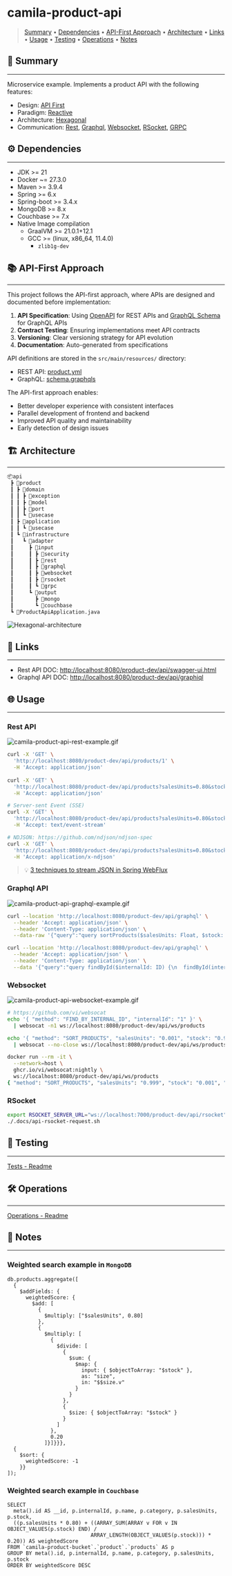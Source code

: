 # camila-product-api

> [Summary](#-summary)
  • [Dependencies](#-dependencies)
  • [API-First Approach](#-api-first-approach)
  • [Architecture](#-architecture)
  • [Links](#-links)
  • [Usage](#-usage)
  • [Testing](#-testing)
  • [Operations](#-operations)
  • [Notes](#-notes)

## 📜 Summary

---

Microservice example. Implements a product API with the following features:

- Design: [API First](https://www.postman.com/api-first/)
- Paradigm: [Reactive](https://projectreactor.io/learn)
- Architecture: [Hexagonal](https://alistair.cockburn.us/hexagonal-architecture/)
- Communication: [Rest](https://en.wikipedia.org/wiki/REST), [Graphql](https://graphql.org/), [Websocket](https://en.wikipedia.org/wiki/WebSocket), [RSocket](https://rsocket.io/), [GRPC](https://grpc.io/docs/what-is-grpc/core-concepts/)


## ⚙️ Dependencies

---

* JDK >= 21
* Docker ~= 27.3.0
* Maven >= 3.9.4
* Spring >= 6.x
* Spring-boot >= 3.4.x
* MongoDB >= 8.x
* Couchbase >= 7.x
* Native Image compilation
  * GraalVM >= 21.0.1+12.1
  * GCC >= (linux, x86_64, 11.4.0)
    * `zlib1g-dev`

## 📚 API-First Approach

---

This project follows the API-first approach, where APIs are designed and documented before
implementation:

1. **API Specification**: Using [OpenAPI](https://www.openapis.org/) for REST APIs
   and [GraphQL Schema](https://graphql.org/learn/schema/) for GraphQL APIs
2. **Contract Testing**: Ensuring implementations meet API contracts
3. **Versioning**: Clear versioning strategy for API evolution
4. **Documentation**: Auto-generated from specifications

API definitions are stored in the `src/main/resources/` directory:

- REST API: [product.yml](src/main/resources/api/product.yml)
- GraphQL: [schema.graphqls](src/main/resources/graphql/schema.graphqls)

The API-first approach enables:

- Better developer experience with consistent interfaces
- Parallel development of frontend and backend
- Improved API quality and maintainability
- Early detection of design issues

## 🏗️ Architecture

---

```txt
📦api
 ┣ 📂product
 ┃ ┣ 📂domain
 ┃ ┃ ┣ 📂exception
 ┃ ┃ ┣ 📂model
 ┃ ┃ ┣ 📂port
 ┃ ┃ ┗ 📂usecase
 ┃ ┣ 📂application
 ┃ ┃ ┗ 📂usecase
 ┃ ┗ 📂infrastructure
 ┃   ┗ 📂adapter
 ┃     ┣ 📂input
 ┃     ┃ ┣ 📂security
 ┃     ┃ ┣ 📂rest
 ┃     ┃ ┣ 📂graphql
 ┃     ┃ ┣ 📂websocket
 ┃     ┃ ┣ 📂rsocket
 ┃     ┃ ┗ 📂grpc
 ┃     ┗ 📂output
 ┃       ┣ 📂mongo
 ┃       ┗ 📂couchbase
 ┗ 📜ProductApiApplication.java
```

![Hexagonal-architecture](.docs/architecture/camila-product-api-architecture-v1.svg "Hexagonal Diagram")

## 🔗 Links

---

* Rest API DOC: <http://localhost:8080/product-dev/api/swagger-ui.html>
* Graphql API DOC: <http://localhost:8080/product-dev/api/graphiql>

## 🌐 Usage

---

### Rest API

![camila-product-api-rest-example.gif](.docs/examples/camila-product-api-rest-example.gif)

```bash
curl -X 'GET' \
  'http://localhost:8080/product-dev/api/products/1' \
  -H 'Accept: application/json'
  
curl -X 'GET' \
  'http://localhost:8080/product-dev/api/products?salesUnits=0.80&stock=0.20&page=0&size=20' \
  -H 'Accept: application/json'

# Server-sent Event (SSE)
curl -X 'GET' \
  'http://localhost:8080/product-dev/api/products?salesUnits=0.80&stock=0.20&page=0&size=20' \
  -H 'Accept: text/event-stream'

# NDJSON: https://github.com/ndjson/ndjson-spec
curl -X 'GET' \
  'http://localhost:8080/product-dev/api/products?salesUnits=0.80&stock=0.20&page=0&size=20' \
  -H 'Accept: application/x-ndjson'
```

> 💡 [3 techniques to stream JSON in Spring WebFlux](https://nurkiewicz.com/2021/08/error-handling-in-json-streaming-with-webflux.html)

### Graphql API

![camila-product-api-graphql-example.gif](.docs/examples/camila-product-api-graphql-example.gif)

```bash
curl --location 'http://localhost:8080/product-dev/api/graphql' \
  --header 'Accept: application/json' \
  --header 'Content-Type: application/json' \
  --data-raw '{"query":"query sortProducts($salesUnits: Float, $stock: Float, $page: Int, $size: Int, $withDetails: Boolean!) {\n    sortProducts(salesUnits: $salesUnits, stock: $stock, page: $page, size: $size) {\n        id @include(if: $withDetails)\n        internalId @include(if: $withDetails)\n        category @include(if: $withDetails)\n        name\n        salesUnits\n        stock\n    }\n}\n","variables":{"salesUnits":0.001,"stock":0.999,"page":0,"size":2,"withDetails":false}}'

curl --location 'http://localhost:8080/product-dev/api/graphql' \
  --header 'Accept: application/json' \
  --header 'Content-Type: application/json' \
  --data '{"query":"query findById($internalId: ID) {\n  findById(internalId: $internalId) {\n    id, internalId, category, name, salesUnits, stock\n  }\n}\n","variables":{"internalId":"1"}}'
```

### Websocket

![camila-product-api-websocket-example.gif](.docs/examples/camila-product-api-websocket-example.gif)

```bash
# https://github.com/vi/websocat
echo '{ "method": "FIND_BY_INTERNAL_ID", "internalId": "1" }' \
  | websocat -n1 ws://localhost:8080/product-dev/api/ws/products

echo '{ "method": "SORT_PRODUCTS", "salesUnits": "0.001", "stock": "0.999", "page": "0", "size": "100" }' \
  | websocat --no-close ws://localhost:8080/product-dev/api/ws/products

docker run --rm -it \
  --network=host \
  ghcr.io/vi/websocat:nightly \
  ws://localhost:8080/product-dev/api/ws/products 
{ "method": "SORT_PRODUCTS", "salesUnits": "0.999", "stock": "0.001", "page": "0", "size": "100" }
```

### RSocket

```bash
export RSOCKET_SERVER_URL="ws://localhost:7000/product-dev/api/rsocket"
./.docs/api-rsocket-request.sh
```

## 🧪 Testing

---

[Tests - Readme](src/test/Readme.md)

## 🛠️ Operations

---

[Operations - Readme](.operate/Readme.md)

## 📝 Notes

---

### Weighted search example in `MongoDB`

```mongodb-json
db.products.aggregate([
  {
    $addFields: {
      weightedScore: {
        $add: [
          {
            $multiply: ["$salesUnits", 0.80]
          },
          {
            $multiply: [
              {
                $divide: [
                  {
                    $sum: {
                      $map: {
                        input: { $objectToArray: "$stock" },
                        as: "size",
                        in: "$$size.v"
                      }
                    }
                  },
                  {
                    $size: { $objectToArray: "$stock" }
                  }
                ]
              },
              0.20
            ]}]}}},
  {
    $sort: {
      weightedScore: -1
    }}
]);
```

### Weighted search example in `Couchbase`

```couchbasequery
SELECT
  meta().id AS __id, p.internalId, p.name, p.category, p.salesUnits, p.stock,
  ((p.salesUnits * 0.80) + ((ARRAY_SUM(ARRAY v FOR v IN OBJECT_VALUES(p.stock) END) /
                           ARRAY_LENGTH(OBJECT_VALUES(p.stock))) * 0.20)) AS weightedScore
FROM `camila-product-bucket`.`product`.`products` AS p
GROUP BY meta().id, p.internalId, p.name, p.category, p.salesUnits, p.stock
ORDER BY weightedScore DESC
```

